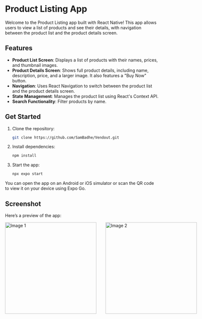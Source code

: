 # Product Listing App

Welcome to the Product Listing app built with React Native! This app allows users to view a list of products and see their details, with navigation between the product list and the product details screen.

## Features

- **Product List Screen**: Displays a list of products with their names, prices, and thumbnail images.
- **Product Details Screen**: Shows full product details, including name, description, price, and a larger image. It also features a "Buy Now" button.
- **Navigation**: Uses React Navigation to switch between the product list and the product details screen.
- **State Management**: Manages the product list using React's Context API.
- **Search Functionality**: Filter products by name.

## Get Started

1. Clone the repository:

   ```bash
   git clone https://github.com/SamBadhe/Vendout.git

2. Install dependencies:

   ```bash
   npm install

3. Start the app:

   ```bash
   npx expo start

You can open the app on an Android or iOS simulator or scan the QR code to view it on your device using Expo Go.

## Screenshot

Here’s a preview of the app:

<div style="display: flex; justify-content: space-between;">
  <img src="https://i.ibb.co/frMKStc/ss.jpg" alt="Image 1" width="300" style="margin-right: 30px;"/>
  <img src="https://i.ibb.co/KrXbhSY/sss.jpg" alt="Image 2" width="300"/>
</div>




   
  

